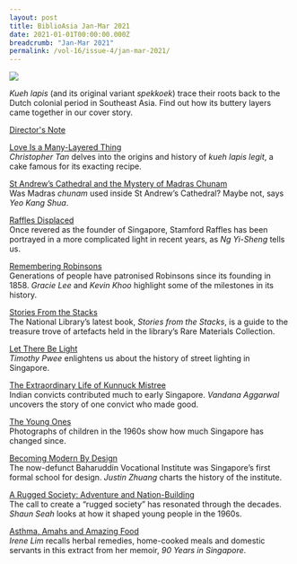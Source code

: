 ```yaml
---
layout: post
title: BiblioAsia Jan-Mar 2021
date: 2021-01-01T00:00:00.000Z
breadcrumb: "Jan-Mar 2021"
permalink: /vol-16/issue-4/jan-mar-2021/
---
```


<img src="/images/Vol-16-issue-4/landing/Vol16_Iss4.jpg">

*Kueh lapis* (and its original variant *spekkoek*) trace their roots back to the Dutch colonial period in Southeast Asia. Find out how its buttery layers came together in our cover story.

[Director's Note](/vol-16/issue-4/jan-mar-2021/director-note)

[Love Is a Many-Layered Thing](/vol-16/issue-4/jan-mar-2021/kueh-lapis)<br>*Christopher Tan* delves into the origins and history of *kueh lapis legit*, a cake famous for its exacting recipe.

[St Andrew’s Cathedral and the Mystery of Madras Chunam](/vol-16/issue-4/jan-mar-2021/st-andrew-cathedral)<br>Was Madras *chunam* used inside St Andrew’s Cathedral? Maybe not, says *Yeo Kang Shua*.

[Raffles Displaced](/vol-16/issue-4/jan-mar-2021/raffles)<br>Once revered as the founder of Singapore, Stamford Raffles has been portrayed in a more complicated light in recent years, as *Ng Yi-Sheng* tells us. 

[Remembering Robinsons](/vol-16/issue-4/jan-mar-2021/robinsons)<br>Generations of people have patronised Robinsons since its founding in 1858. *Gracie Lee* and *Kevin Khoo* highlight some of the milestones in its history.

[Stories From the Stacks](/vol-16/issue-4/jan-mar-2021/stacks)<br>The National Library’s latest book, *Stories from the Stacks*, is a guide to the treasure trove of artefacts held in the library’s Rare Materials Collection.

[Let There Be Light](/vol-16/issue-4/jan-mar-2021/light)<br>*Timothy Pwee* enlightens us about the history of street lighting in Singapore.

[The Extraordinary Life of Kunnuck Mistree](/vol-16/issue-4/jan-mar-2021/kunnuck)<br>Indian convicts contributed much to early Singapore. *Vandana Aggarwal* uncovers the story of one convict who made good.

[The Young Ones](/vol-16/issue-4/jan-mar-2021/young-ones)<br>Photographs of children in the 1960s show how much Singapore has changed since.

[Becoming Modern By Design](/vol-16/issue-4/jan-mar-2021/modern-by-design)<br>The now-defunct Baharuddin Vocational Institute was Singapore’s first formal school for design. *Justin Zhuang* charts the history of the institute.

[A Rugged Society: Adventure and Nation-Building](/vol-16/issue-4/jan-mar-2021/rugged-society)<br>The call to create a “rugged society” has resonated through the decades. *Shaun Seah* looks at how it shaped young people in the 1960s.

[Asthma, Amahs and Amazing Food](/vol-16/issue-4/jan-mar-2021/asthma)<br>*Irene Lim* recalls herbal remedies, home-cooked meals and domestic servants in this extract from her memoir, *90 Years in Singapore*.
